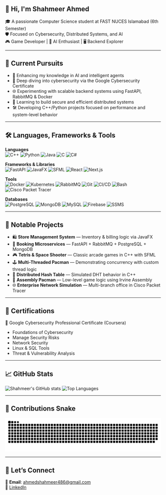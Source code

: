 ## 👋 Hi, I'm Shahmeer Ahmed

🎓 A passionate Computer Science student at FAST NUCES Islamabad (6th Semester)  
🛡️ Focused on Cybersecurity, Distributed Systems, and AI  
🎮 Game Developer | 🧠 AI Enthusiast | 🖥️ Backend Explorer  

---

## 🚀 Current Pursuits

- 🧠 Enhancing my knowledge in AI and intelligent agents  
- 🔐 Deep diving into cybersecurity via the Google Cybersecurity Certificate  
- 🌐 Experimenting with scalable backend systems using FastAPI, RabbitMQ & Docker  
- 🎯 Learning to build secure and efficient distributed systems  
- 🛠️ Developing C++/Python projects focused on performance and system-level behavior  

---

## 🛠️ Languages, Frameworks & Tools

**Languages**  
![C++](https://img.shields.io/badge/-C++-00599C?logo=c%2B%2B&logoColor=white)
![Python](https://img.shields.io/badge/-Python-3776AB?logo=python&logoColor=white)
![Java](https://img.shields.io/badge/-Java-007396?logo=java&logoColor=white)
![C](https://img.shields.io/badge/-C-555555?logo=c&logoColor=white)
![C#](https://img.shields.io/badge/-C%23-239120?logo=c-sharp&logoColor=white)

**Frameworks & Libraries**  
![FastAPI](https://img.shields.io/badge/-FastAPI-009688?logo=fastapi&logoColor=white)
![JavaFX](https://img.shields.io/badge/-JavaFX-007396?logo=java&logoColor=white)
![SFML](https://img.shields.io/badge/-SFML-8CC84B?logo=c%2B%2B&logoColor=white)
![React](https://img.shields.io/badge/-React-61DAFB?logo=react&logoColor=black)
![Next.js](https://img.shields.io/badge/-Next.js-000000?logo=next.js)

**Tools**  
![Docker](https://img.shields.io/badge/-Docker-2496ED?logo=docker&logoColor=white)
![Kubernetes](https://img.shields.io/badge/-Kubernetes-326CE5?logo=kubernetes&logoColor=white)
![RabbitMQ](https://img.shields.io/badge/-RabbitMQ-FF6600?logo=rabbitmq&logoColor=white)
![Git](https://img.shields.io/badge/-Git-F05032?logo=git&logoColor=white)
![CI/CD](https://img.shields.io/badge/-CI/CD-0A0A0A?logo=githubactions&logoColor=white)
![Bash](https://img.shields.io/badge/-Bash-4EAA25?logo=gnu-bash&logoColor=white)
![Cisco Packet Tracer](https://img.shields.io/badge/-PacketTracer-1D7CFC?logo=cisco&logoColor=white)

**Databases**  
![PostgreSQL](https://img.shields.io/badge/-PostgreSQL-336791?logo=postgresql&logoColor=white)
![MongoDB](https://img.shields.io/badge/-MongoDB-47A248?logo=mongodb&logoColor=white)
![MySQL](https://img.shields.io/badge/-MySQL-4479A1?logo=mysql&logoColor=white)
![Firebase](https://img.shields.io/badge/-Firebase-FFCA28?logo=firebase&logoColor=black)
![SSMS](https://img.shields.io/badge/-SSMS-CC2927?logo=microsoftsqlserver&logoColor=white)

---

## 🧩 Notable Projects

- 🛍️ **Store Management System** — Inventory & billing logic via JavaFX  
- 🧾 **Booking Microservices** — FastAPI + RabbitMQ + PostgreSQL + MongoDB  
- 🎮 **Tetris & Space Shooter** — Classic arcade games in C++ with SFML  
- 🕹️ **Multi-Threaded Pacman** — Demonstrating concurrency with custom thread logic  
- 🔁 **Distributed Hash Table** — Simulated DHT behavior in C++  
- 🧠 **Assembly Pacman** — Low-level game logic using Irvine Assembly  
- 🌐 **Enterprise Network Simulation** — Multi-branch office in Cisco Packet Tracer  

---

## 📜 Certifications

📘 Google Cybersecurity Professional Certificate (Coursera)  
- Foundations of Cybersecurity  
- Manage Security Risks  
- Network Security  
- Linux & SQL Tools  
- Threat & Vulnerability Analysis  

---

## 📈 GitHub Stats

![Shahmeer's GitHub stats](https://github-readme-stats.vercel.app/api?username=shahmeerahmed486&show_icons=true&theme=radical)
![Top Languages](https://github-readme-stats.vercel.app/api/top-langs/?username=shahmeerahmed486&layout=compact&theme=radical)

---

## 🐍 Contributions Snake

![Snake animation](https://github.com/Platane/snk/raw/output/github-contribution-grid-snake.svg)

---

## 💬 Let’s Connect

📧 **Email**: ahmedshahmeer486@gmail.com  
🔗 [LinkedIn](https://linkedin.com/in/shahmeerahmed486)  
